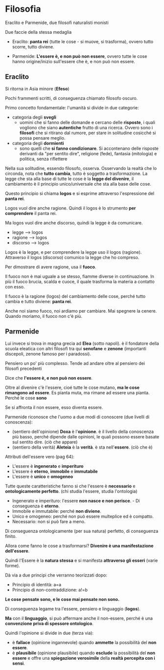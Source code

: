 # Filosofia

Eraclito e Parmenide, due filosofi naturalisti monisti

Due faccie della stessa medaglia

- Eraclito: **panta rei** (tutte le cose - si muove, si trasforma), ovvero tutto scorre, tutto diviene.

- Parmenide: **L'essere è, e non può non essere**, ovvero tutte le cose hanno origine/inizio sull'essere che è, e non può non essere.

## Eraclito

Si ritorna in Asia minore (**Efeso**)

Pochi frammenti scritti, di conseguenza chiamato filosofo oscuro.

Primo concetto fondamentale: l'umanità si divide in due categorie:

- categoria degli **svegli**
  - uomini che si fanno delle domande e cercano delle **risposte**, i quali vogliono che siano **autentiche** frutto di una ricerca. Ovvero sono i **filosofi** che si ritirano dal rumore, per stare in solitudine cosicché si possa pensare meglio.
- categoria degli **dormienti**
  - sono quelli che **si fanno condizionare**. Si accontenano delle risposte derivanti da "per sentito dire", religione (fede), fantasia (mitologia) e politica, senza riflettere

Nella sua solitudine, essendo filosofo, osserva. Osservando la realtà che lo circonda, nota che **tutto cambia**, tutto è soggetto a trasformazione. La legge che sta alla base di tutte le cose è la **legge del divenire**, il cambiamento è il principio unico/universale che sta alla base delle cose.

Questo principio si chiama **logos** e si esprime attraverso l'espressione del **panta rei**.

Logos vuol dire anche ragione. Quindi il logos è lo strumento **per comprendere** il panta rei.

Ma logos vuol dire anche discorso, quindi la legge è da comunicare.

- legge --> logos
- ragione --> logos
- discorso --> logos

Logos è la legge, e per comprendere la legge uso il logos (ragione). Attraverso il logos (discorso) comunico la legge che ho compreso.

Per dimostrare di avere ragione, usa il **fuoco**.

Il fuoco non è mai uguale a se stesso, fiamme diverse in continuazione. In più il fuoco brucia, scalda e cuoce, il quale trasforma la materia a contatto con esso.

Il fuoco è la ragione (logos) del cambiamento delle cose, perché tutto cambia e tutto diviene: **panta rei**.

Anche noi siamo fuoco, noi ardiamo per cambiare. Mai spegnere la cenere. Quando moriamo, il fuoco non c'è più.

## Parmenide

Lui invece si trova in magna grecia ad **Elea** (sotto napoli). è il fondatore della scuola eleatica con altri filosofi tra qui **senofane** e **zenone** (importanti discepoli, zenone famoso per i paradossi).

Pensiero un po' più complesso. Tende ad andare oltre al pensiero dei filosofi precedenti

Dice che **l'essere è, e non può non essere**.

Oltre al divenire c'è l'essere, cioé tutte le cose mutano, **ma le cose rimangono ad essere**. Es pianta muta, ma rimane ad essere una pianta. Perché le cose **sono**

Se si affronta il non essere, esso diventa essere.

Parmenide riconosce che l'uomo a due modi di conoscere (due livelli di conoscenza):

- (sentiero dell'opinione) **Doxa** è l'**opinione**. è il livello della conoscenza più basso, perché dipende dalle opinioni, le quali possono essere basate sul sentito dire. (ciò che appare)
- (sentiero della verità) **Aleteia** è la **verità**. è sta nell'**essere**. (ciò che è)

Attributi dell'essere vero (pag 64):

- L'essere è **ingenerato** e **imperituro**
- L'essere è **eterno**, **immobile** e **immutabile**
- L'essere è **unico** e **omogeneo**

Tutte queste caratteristiche fanno si che l'essere è **necessario** e **ontologicamente perfetto**. (chi studia l'essere, studia l'ontologia)

- Ingenerato e imperituro: l'essere **non nasce e non perisce**. - Di conseguenza è **eterno**.
- Immobile e immutabile: perché **non diviene**.
- Unico e omogeneo: perché non può essere multeplice ed è compatto.
- Necessario: non si può fare a meno.

Di conseguenza ontologicamente (per sua natura) perfetto, di conseguenza finito.

Allora come fanno le cose a trasformarsi? **Divenire è una manifestazione dell'essere**.

Quindi l'Essere è la **natura stessa** e si manifesta **attraverso gli esseri** (varie forme).

Dà via a due principi che verranno teorizzati dopo:
- Principio di identità: a=a
- Principio di non-contraddizione: a!=b


**Le cose pensate sono, e le cose mai pensate non sono.**

Di conseguenza legame tra l'essere, pensiero e linguaggio (**logos**).

**Ma** con il **linguaggio**, si può affermare anche il non-essere, perché è una **convenzione priva di spessore ontologico**.

Quindi l'opinione si divide in due (terza via):
- è **fallace** (opinione ingannevole) quando **ammette** la possibilità del **non essere**.
- è **plausibile** (opinione plausibile) quando **esclude** la possibilità del **non essere** e offre una **spiegazione verosimile** della **realtà percepita con i sensi**.
